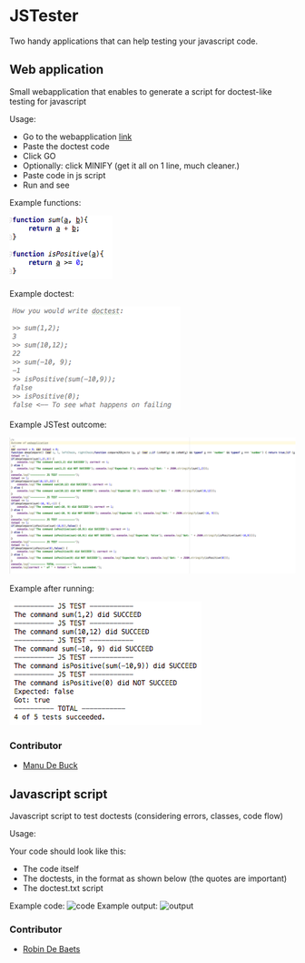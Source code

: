 # JSTester

Two handy applications that can help testing your javascript code.

## Web application

Small webapplication that enables to generate a script for doctest-like testing for javascript

Usage:
* Go to the webapplication [link](http://users.ugent.be/~madbuck/JSTester/webapplication/)
* Paste the doctest code
* Click GO
* Optionally: click MINIFY (get it all on 1 line, much cleaner.)
* Paste code in js script
* Run and see

Example functions:

![functions](webapplication/afbeeldingen/functies.png)

Example doctest:

![functions](webapplication/afbeeldingen/doctest.png)

Example JSTest outcome:

![functions](webapplication/afbeeldingen/JSTest.png)

Example after running:

![functions](webapplication/afbeeldingen/resultaat.png)

### Contributor
* [Manu De Buck](https://github.com/ManuDeBuck)

## Javascript script

Javascript script to test doctests (considering errors, classes, code flow)

Usage:

Your code should look like this:
* The code itself
* The doctests, in the format as shown below (the quotes are important)
* The doctest.txt script 

Example code:
![code](https://i.imgur.com/LZI5r66.png)
Example output:
![output](https://i.imgur.com/20TYQs6.png)


### Contributor
* [Robin De Baets](https://github.com/RobinDeBaets)
